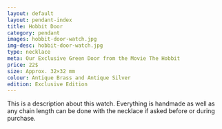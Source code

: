 ```yaml
---
layout: default
layout: pendant-index
title: Hobbit Door
category: pendant
images: hobbit-door-watch.jpg
img-desc: hobbit-door-watch.jpg
type: necklace
meta: Our Exclusive Green Door from the Movie The Hobbit
price: 22$
size: Approx. 32×32 mm
colour: Antique Brass and Antique Silver
edition: Exclusive Edition
---
```

This is a description about this watch. Everything is handmade as well as any chain length can be done with the necklace if asked before or during purchase.
